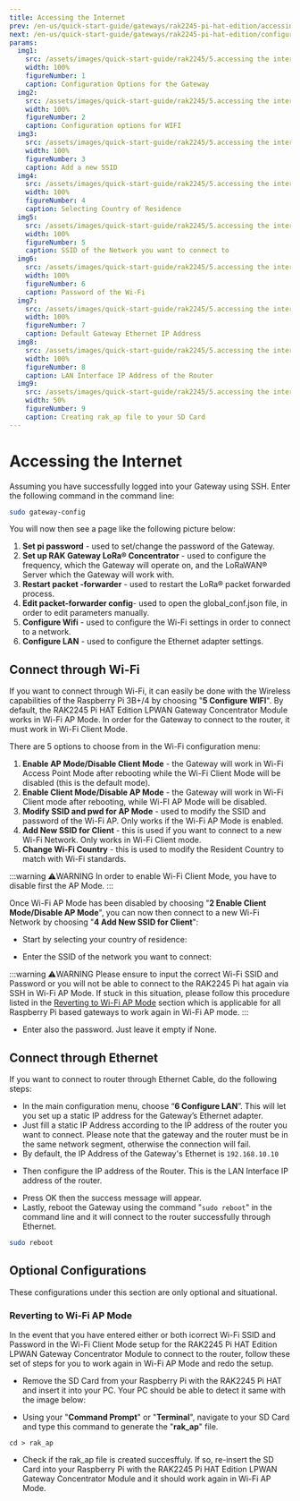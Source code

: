 ```yaml
---
title: Accessing the Internet
prev: /en-us/quick-start-guide/gateways/rak2245-pi-hat-edition/accessing-your-gateway/
next: /en-us/quick-start-guide/gateways/rak2245-pi-hat-edition/configuring-the-gateway.html
params:
  img1:
    src: /assets/images/quick-start-guide/rak2245/5.accessing the internet/config-options.png
    width: 100%
    figureNumber: 1
    caption: Configuration Options for the Gateway
  img2:
    src: /assets/images/quick-start-guide/rak2245/5.accessing the internet/wifi-config.png
    width: 100%
    figureNumber: 2
    caption: Configuration options for WIFI
  img3:
    src: /assets/images/quick-start-guide/rak2245/5.accessing the internet/wifi-ssid.png
    width: 100%
    figureNumber: 3
    caption: Add a new SSID
  img4:
    src: /assets/images/quick-start-guide/rak2245/5.accessing the internet/region.png
    width: 100%
    figureNumber: 4
    caption: Selecting Country of Residence
  img5:
    src: /assets/images/quick-start-guide/rak2245/5.accessing the internet/set-wifi.png
    width: 100%
    figureNumber: 5
    caption: SSID of the Network you want to connect to
  img6:
    src: /assets/images/quick-start-guide/rak2245/5.accessing the internet/set-password.png
    width: 100%
    figureNumber: 6
    caption: Password of the Wi-Fi
  img7:
    src: /assets/images/quick-start-guide/rak2245/5.accessing the internet/gateway-eth-ip.png
    width: 100%
    figureNumber: 7
    caption: Default Gateway Ethernet IP Address
  img8:
    src: /assets/images/quick-start-guide/rak2245/5.accessing the internet/router-eth-ip.png
    width: 100%
    figureNumber: 8
    caption: LAN Interface IP Address of the Router
  img9:
    src: /assets/images/quick-start-guide/rak2245/5.accessing the internet/rak-ap-file.png
    width: 50%
    figureNumber: 9
    caption: Creating rak_ap file to your SD Card
---
```


# Accessing the Internet

Assuming you have successfully logged into your Gateway using SSH. Enter the following command in the command line:

```sh
sudo gateway-config
```

You will now then see a page like the following picture below:

<rk-img :params="$page.frontmatter.params.img1" />

1. **Set pi password** - used to set/change the password of the Gateway.
2. **Set up RAK Gateway LoRa® Concentrator** - used to configure the frequency, which the Gateway will operate on, and the LoRaWAN® Server which the Gateway will work with.
3. **Restart packet -forwarder** - used to restart the LoRa® packet forwarded process.
4. **Edit packet-forwarder config**- used to open the global_conf.json file, in order to edit parameters manually.
5. **Configure Wifi** - used to configure the Wi-Fi settings in order to connect to a network.
6. **Configure LAN** - used to configure the Ethernet adapter settings.

## Connect through Wi-Fi

If you want to connect through Wi-Fi, it can easily be done with the Wireless capabilities of the Raspberry Pi 3B+/4 by choosing "**5 Configure WIFI**". By default, the RAK2245 Pi HAT Edition LPWAN Gateway Concentrator Module works in Wi-Fi AP Mode. In order for the Gateway to connect to the router, it must work in Wi-Fi Client Mode.

<rk-img :params="$page.frontmatter.params.img2" />

There are 5 options to choose from in the Wi-Fi configuration menu:

1. **Enable AP Mode/Disable Client Mode** - the Gateway will work in Wi-Fi Access Point Mode after rebooting while the Wi-Fi Client Mode will be disabled (this is the default mode).
2. **Enable Client Mode/Disable AP Mode** - the Gateway will work in Wi-Fi Client mode after rebooting, while Wi-FI AP Mode will be disabled.
3. **Modify SSID and pwd for AP Mode** - used to modify the SSID and password of the Wi-Fi AP. Only works if the Wi-Fi AP Mode is enabled.
4. **Add New SSID for Client** - this is used if you want to connect to a new Wi-Fi Network. Only works in Wi-Fi Client mode.
5. **Change Wi-Fi Country** - this is used to modify the Resident Country to match with Wi-Fi standards.

:::warning ⚠️WARNING
In order to enable Wi-Fi Client Mode, you have to disable first the AP Mode.
:::

Once Wi-Fi AP Mode has been disabled by choosing "**2 Enable Client Mode/Disable AP Mode**", you can now then connect to a new Wi-Fi Network by choosing "**4 Add New SSID for Client**":

<rk-img :params="$page.frontmatter.params.img3" />

- Start by selecting your country of residence:

<rk-img :params="$page.frontmatter.params.img4" />

- Enter the SSID of the network you want to connect:

:::warning ⚠️WARNING
Please ensure to input the correct Wi-Fi SSID and Password or you will not be able to connect to the RAK2245 Pi hat again via SSH in Wi-Fi AP Mode. If stuck in this situation, please follow this procedure listed in the [Reverting to Wi-Fi AP Mode](#reverting-to-wi-fi-ap-mode) section which is applicable for all Raspberry Pi based gateways to work again in Wi-Fi AP mode.
:::

<rk-img :params="$page.frontmatter.params.img5" />

- Enter also the password. Just leave it empty if None.

<rk-img :params="$page.frontmatter.params.img6" />

## Connect through Ethernet

If you want to connect to router through Ethernet Cable, do the following steps:

- In the main configuration menu, choose “**6 Configure LAN**”. This will let you set up a static IP address for the Gateway’s Ethernet adapter.
- Just fill a static IP Address according to the IP address of the router you want to connect. Please note that the gateway and the router must be in the same network segment, otherwise the connection will fail.
- By default, the IP Address of the Gateway's Ethernet is `192.168.10.10`

<rk-img :params="$page.frontmatter.params.img7" />

- Then configure the IP address of the Router. This is the LAN Interface IP address of the router.

<rk-img :params="$page.frontmatter.params.img8" />

- Press OK then the success message will appear.
- Lastly, reboot the Gateway using the command "`sudo reboot`" in the command line and it will connect to the router successfully through Ethernet.

```sh
sudo reboot
```

## Optional Configurations

These configurations under this section are only optional and situational.

### Reverting to Wi-Fi AP Mode

In the event that you have entered either or both icorrect Wi-Fi SSID and Password in the Wi-Fi Client Mode setup for the RAK2245 Pi HAT Edition LPWAN Gateway Concentrator Module to connect to the router, follow these set of steps for you to work again in Wi-Fi AP Mode and redo the setup.

- Remove the SD Card from your Raspberry Pi with the RAK2245 Pi HAT and insert it into your PC. Your PC should be able to detect it same with the image below:

<rk-img :params="$page.frontmatter.params.img9" />

- Using your "**Command Prompt**" or "**Terminal**", navigate to your SD Card and type this command to generate the "**rak_ap**" file.

```
cd > rak_ap
```

- Check if the rak_ap file is created succesffuly. If so, re-insert the SD Card into your Raspberry Pi with the RAK2245 Pi HAT Edition LPWAN Gateway Concentrator Module and it should work again in Wi-Fi AP Mode.
